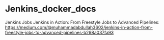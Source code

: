 # Jenkins_docker_docs

Jenkins Jobs
Jenkins in Action: From Freestyle Jobs to Advanced Pipelines: 
https://medium.com/@muhammadabdullah3602/jenkins-in-action-from-freestyle-jobs-to-advanced-pipelines-b298a037fa93
